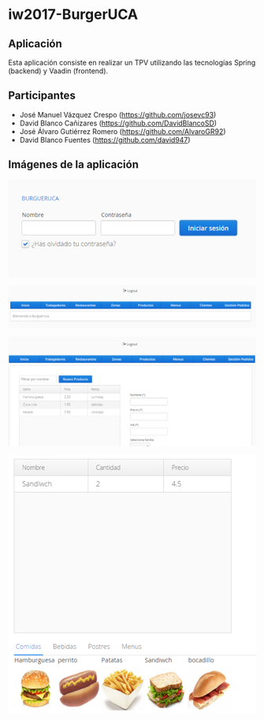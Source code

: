 # iw2017-BurgerUCA

## Aplicación

Esta aplicación consiste en realizar un TPV utilizando las tecnologías Spring (backend) y Vaadin (frontend). 

## Participantes

* José Manuel Vázquez Crespo (https://github.com/josevc93)
* David Blanco Cañizares (https://github.com/DavidBlancoSD)
* José Álvaro Gutiérrez Romero (https://github.com/AlvaroGR92)
* David Blanco Fuentes (https://github.com/david947)

## Imágenes de la aplicación

![login](https://github.com/DavidBlancoSD/iw2017-BurgerUCA/blob/master/src/img/spring01.PNG)

![interfaz](https://github.com/DavidBlancoSD/iw2017-BurgerUCA/blob/master/src/img/spring02.PNG)

![nuevoProducto](https://github.com/DavidBlancoSD/iw2017-BurgerUCA/blob/master/src/img/spring03.PNG)

![pedido](https://github.com/DavidBlancoSD/iw2017-BurgerUCA/blob/master/src/img/spring04.PNG)

